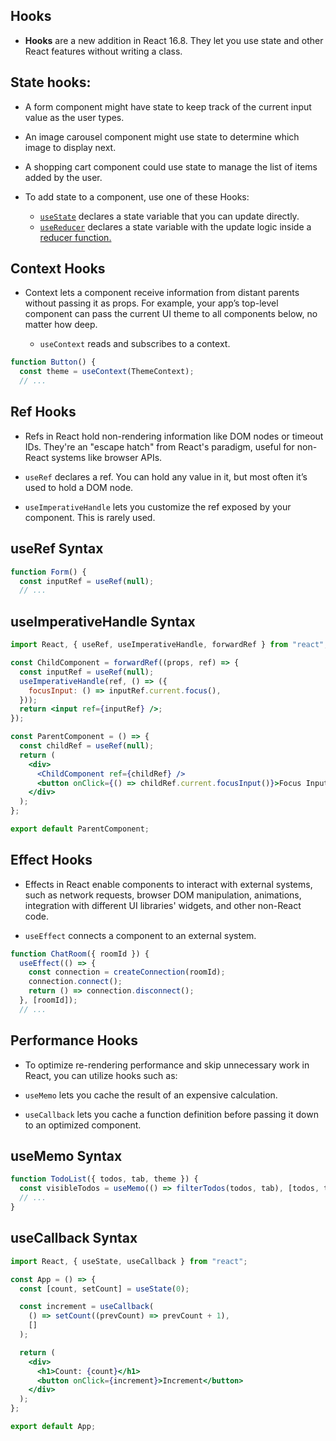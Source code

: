 ## Hooks

- **Hooks** are a new addition in React 16.8. They let you use state and other React features without writing a class.

## State hooks:

- A form component might have state to keep track of the current input value as the user types.
- An image carousel component might use state to determine which image to display next.
- A shopping cart component could use state to manage the list of items added by the user.

- To add state to a component, use one of these Hooks:

  - [`useState`](https://react.dev/reference/react/useState) declares a state variable that you can update directly.
  - [`useReducer`](https://react.dev/reference/react/useReducer) declares a state variable with the update logic inside a [reducer function.](https://react.dev/learn/extracting-state-logic-into-a-reducer)

## Context Hooks

- Context lets a component receive information from distant parents without passing it as props. For example, your app’s top-level component can pass the current UI theme to all components below, no matter how deep.

  - `useContext` reads and subscribes to a context.

```jsx
function Button() {
  const theme = useContext(ThemeContext);
  // ...
```

## Ref Hooks

- Refs in React hold non-rendering information like DOM nodes or timeout IDs. They're an "escape hatch" from React's paradigm, useful for non-React systems like browser APIs.

- `useRef` declares a ref. You can hold any value in it, but most often it’s used to hold a DOM node.

- `useImperativeHandle` lets you customize the ref exposed by your component. This is rarely used.

## useRef Syntax

```jsx
function Form() {
  const inputRef = useRef(null);
  // ...

```

## useImperativeHandle Syntax

```jsx
import React, { useRef, useImperativeHandle, forwardRef } from "react";

const ChildComponent = forwardRef((props, ref) => {
  const inputRef = useRef(null);
  useImperativeHandle(ref, () => ({
    focusInput: () => inputRef.current.focus(),
  }));
  return <input ref={inputRef} />;
});

const ParentComponent = () => {
  const childRef = useRef(null);
  return (
    <div>
      <ChildComponent ref={childRef} />
      <button onClick={() => childRef.current.focusInput()}>Focus Input</button>
    </div>
  );
};

export default ParentComponent;
```

## Effect Hooks

- Effects in React enable components to interact with external systems, such as network requests, browser DOM manipulation, animations, integration with different UI libraries' widgets, and other non-React code.

- `useEffect` connects a component to an external system.

```jsx
function ChatRoom({ roomId }) {
  useEffect(() => {
    const connection = createConnection(roomId);
    connection.connect();
    return () => connection.disconnect();
  }, [roomId]);
  // ...
```

## Performance Hooks

- To optimize re-rendering performance and skip unnecessary work in React, you can utilize hooks such as:

- `useMemo` lets you cache the result of an expensive calculation.
- `useCallback` lets you cache a function definition before passing it down to an optimized component.

## useMemo Syntax

```jsx
function TodoList({ todos, tab, theme }) {
  const visibleTodos = useMemo(() => filterTodos(todos, tab), [todos, tab]);
  // ...
}
```

## useCallback Syntax

```jsx
import React, { useState, useCallback } from "react";

const App = () => {
  const [count, setCount] = useState(0);

  const increment = useCallback(
    () => setCount((prevCount) => prevCount + 1),
    []
  );

  return (
    <div>
      <h1>Count: {count}</h1>
      <button onClick={increment}>Increment</button>
    </div>
  );
};

export default App;
```
